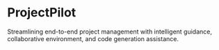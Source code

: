 # ProjectPilot
Streamlining end-to-end project management with intelligent guidance, collaborative environment, and code generation assistance.
